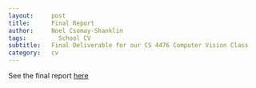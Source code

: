 ```yaml
---
layout:     post
title:      Final Report
author:     Noel Csomay-Shanklin
tags: 		  School CV
subtitle:  	Final Deliverable for our CS 4476 Computer Vision Class
category:   cv
---
```

<!-- Start Writing Below in Markdown -->


See the final report [here](https://cinelimb.gitlab.io/)

